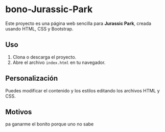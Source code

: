 # bono-Jurassic-Park
Este proyecto es una página web sencilla para **Jurassic Park**, creada usando HTML, CSS y Bootstrap.

## Uso

1. Clona o descarga el proyecto.
2. Abre el archivo `index.html` en tu navegador.

## Personalización

Puedes modificar el contenido y los estilos editando los archivos HTML y CSS.

## Motivos
pa ganarme el bonito porque uno no sabe
